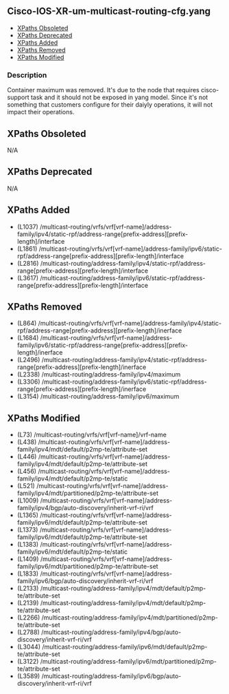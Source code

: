 ## Cisco-IOS-XR-um-multicast-routing-cfg.yang

- [XPaths Obsoleted](#xpaths-obsoleted)
- [XPaths Deprecated](#xpaths-deprecated)
- [XPaths Added](#xpaths-added)
- [XPaths Removed](#xpaths-removed)
- [XPaths Modified](#xpaths-modified)

### Description

Container maximum was removed. It's due to the node that requires cisco-support task and it should not be exposed in yang model. Since it's not something that customers configure for their daiyly operations, it will not impact their operations.

## XPaths Obsoleted

N/A

## XPaths Deprecated

N/A

## XPaths Added

- (L1037)	/multicast-routing/vrfs/vrf[vrf-name]/address-family/ipv4/static-rpf/address-range[prefix-address][prefix-length]/interface
- (L1861)	/multicast-routing/vrfs/vrf[vrf-name]/address-family/ipv6/static-rpf/address-range[prefix-address][prefix-length]/interface
- (L2816)	/multicast-routing/address-family/ipv4/static-rpf/address-range[prefix-address][prefix-length]/interface
- (L3617)	/multicast-routing/address-family/ipv6/static-rpf/address-range[prefix-address][prefix-length]/interface

## XPaths Removed

- (L864)	/multicast-routing/vrfs/vrf[vrf-name]/address-family/ipv4/static-rpf/address-range[prefix-address][prefix-length]/inerface
- (L1684)	/multicast-routing/vrfs/vrf[vrf-name]/address-family/ipv6/static-rpf/address-range[prefix-address][prefix-length]/inerface
- (L2496)	/multicast-routing/address-family/ipv4/static-rpf/address-range[prefix-address][prefix-length]/inerface
- (L2338)	/multicast-routing/address-family/ipv4/maximum
- (L3306)	/multicast-routing/address-family/ipv6/static-rpf/address-range[prefix-address][prefix-length]/inerface
- (L3154)	/multicast-routing/address-family/ipv6/maximum

## XPaths Modified

- (L73)	/multicast-routing/vrfs/vrf[vrf-name]/vrf-name
- (L438)	/multicast-routing/vrfs/vrf[vrf-name]/address-family/ipv4/mdt/default/p2mp-te/attribute-set
- (L446)	/multicast-routing/vrfs/vrf[vrf-name]/address-family/ipv4/mdt/default/p2mp-te/attribute-set
- (L456)	/multicast-routing/vrfs/vrf[vrf-name]/address-family/ipv4/mdt/default/p2mp-te/static
- (L521)	/multicast-routing/vrfs/vrf[vrf-name]/address-family/ipv4/mdt/partitioned/p2mp-te/attribute-set
- (L1009)	/multicast-routing/vrfs/vrf[vrf-name]/address-family/ipv4/bgp/auto-discovery/inherit-vrf-ri/vrf
- (L1365)	/multicast-routing/vrfs/vrf[vrf-name]/address-family/ipv6/mdt/default/p2mp-te/attribute-set
- (L1373)	/multicast-routing/vrfs/vrf[vrf-name]/address-family/ipv6/mdt/default/p2mp-te/attribute-set
- (L1383)	/multicast-routing/vrfs/vrf[vrf-name]/address-family/ipv6/mdt/default/p2mp-te/static
- (L1409)	/multicast-routing/vrfs/vrf[vrf-name]/address-family/ipv6/mdt/partitioned/p2mp-te/attribute-set
- (L1833)	/multicast-routing/vrfs/vrf[vrf-name]/address-family/ipv6/bgp/auto-discovery/inherit-vrf-ri/vrf
- (L2133)	/multicast-routing/address-family/ipv4/mdt/default/p2mp-te/attribute-set
- (L2139)	/multicast-routing/address-family/ipv4/mdt/default/p2mp-te/attribute-set
- (L2266)	/multicast-routing/address-family/ipv4/mdt/partitioned/p2mp-te/attribute-set
- (L2788)	/multicast-routing/address-family/ipv4/bgp/auto-discovery/inherit-vrf-ri/vrf
- (L3044)	/multicast-routing/address-family/ipv6/mdt/default/p2mp-te/attribute-set
- (L3122)	/multicast-routing/address-family/ipv6/mdt/partitioned/p2mp-te/attribute-set
- (L3589)	/multicast-routing/address-family/ipv6/bgp/auto-discovery/inherit-vrf-ri/vrf

